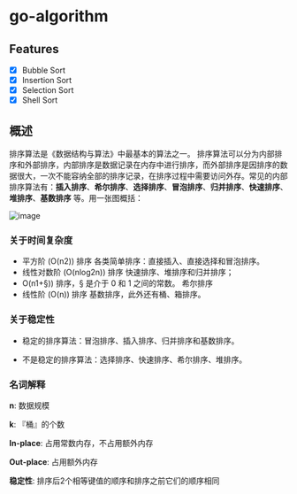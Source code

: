 # go-algorithm

## Features
- [x] Bubble Sort
- [x] Insertion Sort
- [x] Selection Sort
- [x] Shell Sort

## 概述

排序算法是《数据结构与算法》中最基本的算法之一。
排序算法可以分为内部排序和外部排序，内部排序是数据记录在内存中进行排序，而外部排序是因排序的数据很大，一次不能容纳全部的排序记录，在排序过程中需要访问外存。常见的内部排序算法有：__插入排序__、__希尔排序__、__选择排序__、__冒泡排序__、__归并排序__、__快速排序__、__堆排序__、__基数排序__ 等。用一张图概括：

![image](https://user-images.githubusercontent.com/5203608/97692300-92062100-1ada-11eb-9f92-96f923303929.png)


### 关于时间复杂度
* 平方阶 (O(n2)) 排序 各类简单排序：直接插入、直接选择和冒泡排序。
* 线性对数阶 (O(nlog2n)) 排序 快速排序、堆排序和归并排序；
* O(n1+§)) 排序，§ 是介于 0 和 1 之间的常数。 希尔排序
* 线性阶 (O(n)) 排序 基数排序，此外还有桶、箱排序。

### 关于稳定性

* 稳定的排序算法：冒泡排序、插入排序、归并排序和基数排序。

* 不是稳定的排序算法：选择排序、快速排序、希尔排序、堆排序。

### 名词解释
__n__: 数据规模

__k__: 『桶』的个数

__In-place__: 占用常数内存，不占用额外内存

__Out-place__: 占用额外内存

__稳定性__: 排序后2个相等键值的顺序和排序之前它们的顺序相同
